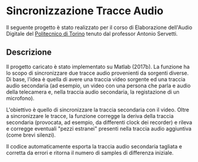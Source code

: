 # Sincronizzazione Tracce Audio

Il seguente progetto è stato realizzato per il corso di Elaborazione dell'Audio Digitale del [Politecnico di Torino](https://www.polito.it) tenuto dal professor Antonio Servetti.

## Descrizione
Il progetto caricato è stato implementato su Matlab (2017b). La funzione ha lo scopo di sincronizzare due tracce audio provenienti da sorgenti diverse. Di base, l'idea è quella di avere una traccia video sorgente ed una traccia audio secondaria (ad esempio, un video con una persona che parla e audio della telecamera e, nella traccia audio secondaria, la registazione di un microfono).

L'obiettivo è quello di sincronizzare la traccia secondaria con il video. Oltre a sincronizzare le tracce, la funzione corregge la deriva della traccia secondaria (provocata, ad esempio, da differenti clock dei recorder) e rileva e corregge eventuali "pezzi estranei" presenti nella traccia audio aggiuntiva (come brevi silenzi).

Il codice automaticamente esporta la traccia audio secondaria tagliata e corretta da errori e ritorna il numero di samples di differenza iniziale.


